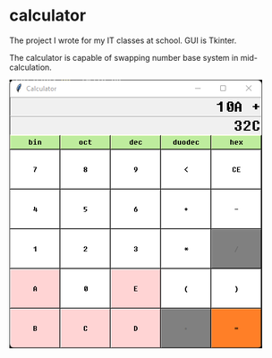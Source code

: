 # calculator
The project I wrote for my IT classes at school. GUI is Tkinter.

The calculator is capable of swapping number base system in mid-calculation.

![calculator](https://github.com/MrPythoneer/calculator/blob/main/calculator.png)
